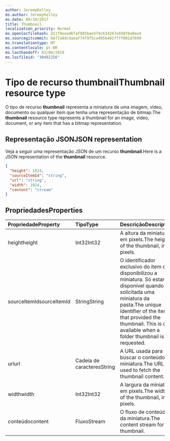 ```yaml
---
author: JeremyKelley
ms.author: JeremyKelley
ms.date: 09/10/2017
title: Thumbnail
localization_priority: Normal
ms.openlocfilehash: d11f9eead6faf885bee579c634267e038f8a8ee4
ms.sourcegitcommit: b877a8dc9aeaf74f975ca495b401ffff001d7699
ms.translationtype: MT
ms.contentlocale: pt-BR
ms.lasthandoff: 03/08/2019
ms.locfileid: "30482256"
---
```

# <a name="thumbnail-resource-type"></a><span data-ttu-id="87181-102">Tipo de recurso thumbnail</span><span class="sxs-lookup"><span data-stu-id="87181-102">Thumbnail resource type</span></span>

<span data-ttu-id="87181-103">O tipo de recurso **thumbnail** representa a miniatura de uma imagem, vídeo, documento ou qualquer item que tenha uma representação de bitmap.</span><span class="sxs-lookup"><span data-stu-id="87181-103">The **thumbnail** resource type represents a thumbnail for an image, video, document, or any item that has a bitmap representation.</span></span>

## <a name="json-representation"></a><span data-ttu-id="87181-104">Representação JSON</span><span class="sxs-lookup"><span data-stu-id="87181-104">JSON representation</span></span>

<span data-ttu-id="87181-105">Veja a seguir uma representação JSON de um recurso **thumbnail**.</span><span class="sxs-lookup"><span data-stu-id="87181-105">Here is a JSON representation of the **thumbnail** resource.</span></span>

<!--{
  "blockType": "resource",
  "optionalProperties": [
    "content",
    "height",
    "width",
    "sourceItemId"
  ],
  "@odata.type": "microsoft.graph.thumbnail"
}-->

```json
{
  "height": 1024,
  "sourceItemId": "string",
  "url": "string",
  "width": 1024,
  "content": "stream"
}
```

## <a name="properties"></a><span data-ttu-id="87181-106">Propriedades</span><span class="sxs-lookup"><span data-stu-id="87181-106">Properties</span></span>

| <span data-ttu-id="87181-107">Propriedade</span><span class="sxs-lookup"><span data-stu-id="87181-107">Property</span></span>     | <span data-ttu-id="87181-108">Tipo</span><span class="sxs-lookup"><span data-stu-id="87181-108">Type</span></span>   | <span data-ttu-id="87181-109">Descrição</span><span class="sxs-lookup"><span data-stu-id="87181-109">Description</span></span>
| :----------- | :----- | :----------------------------------------------------
| <span data-ttu-id="87181-110">height</span><span class="sxs-lookup"><span data-stu-id="87181-110">height</span></span>       | <span data-ttu-id="87181-111">Int32</span><span class="sxs-lookup"><span data-stu-id="87181-111">Int32</span></span>  | <span data-ttu-id="87181-112">A altura da miniatura em pixels.</span><span class="sxs-lookup"><span data-stu-id="87181-112">The height of the thumbnail, in pixels.</span></span>
| <span data-ttu-id="87181-113">sourceItemId</span><span class="sxs-lookup"><span data-stu-id="87181-113">sourceItemId</span></span> | <span data-ttu-id="87181-114">String</span><span class="sxs-lookup"><span data-stu-id="87181-114">String</span></span> | <span data-ttu-id="87181-p101">O identificador exclusivo do item que disponibilizou a miniatura. Só estará disponível quando for solicitada uma miniatura da pasta.</span><span class="sxs-lookup"><span data-stu-id="87181-p101">The unique identifier of the item that provided the thumbnail. This is only available when a folder thumbnail is requested.</span></span>
| <span data-ttu-id="87181-117">url</span><span class="sxs-lookup"><span data-stu-id="87181-117">url</span></span>          | <span data-ttu-id="87181-118">Cadeia de caracteres</span><span class="sxs-lookup"><span data-stu-id="87181-118">String</span></span> | <span data-ttu-id="87181-119">A URL usada para buscar o conteúdo da miniatura.</span><span class="sxs-lookup"><span data-stu-id="87181-119">The URL used to fetch the thumbnail content.</span></span>
| <span data-ttu-id="87181-120">width</span><span class="sxs-lookup"><span data-stu-id="87181-120">width</span></span>        | <span data-ttu-id="87181-121">Int32</span><span class="sxs-lookup"><span data-stu-id="87181-121">Int32</span></span>  | <span data-ttu-id="87181-122">A largura da miniatura em pixels.</span><span class="sxs-lookup"><span data-stu-id="87181-122">The width of the thumbnail, in pixels.</span></span>
| <span data-ttu-id="87181-123">conteúdo</span><span class="sxs-lookup"><span data-stu-id="87181-123">content</span></span>      | <span data-ttu-id="87181-124">Fluxo</span><span class="sxs-lookup"><span data-stu-id="87181-124">Stream</span></span> | <span data-ttu-id="87181-125">O fluxo de conteúdo da miniatura.</span><span class="sxs-lookup"><span data-stu-id="87181-125">The content stream for the thumbnail.</span></span>

<!-- uuid: 8fcb5dbc-d5aa-4681-8e31-b001d5168d79
2015-10-25 14:57:30 UTC -->
<!-- {
  "type": "#page.annotation",
  "description": "Thumbnail resource represents a single thumbnail for an item.",
  "section": "documentation",
  "tocPath": "Resources/Thumbnail"
} -->

